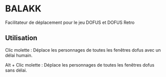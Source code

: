 # BALAKK
Facilitateur de déplacement pour le jeu DOFUS et DOFUS Retro

## Utilisation

Clic molette : Déplace les personnages de toutes les fenêtres dofus avec un délai humain.

Alt + Clic molette : Déplace les personnages de toutes les fenêtres dofus sans délai.

